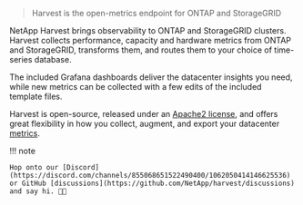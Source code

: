 > Harvest is the open-metrics endpoint for ONTAP and StorageGRID

NetApp Harvest brings observability to ONTAP and StorageGRID clusters.
Harvest collects performance, capacity and hardware metrics from ONTAP and StorageGRID,
transforms them, and routes them to your choice of time-series database.

The included Grafana dashboards deliver the datacenter insights you need, while
new metrics can be collected with a few edits of the included template files.

Harvest is open-source, released under an [Apache2 license](https://github.com/NetApp/harvest/blob/main/LICENSE),
and offers great flexibility in how you collect, augment, and export your
datacenter [metrics](https://netapp.github.io/harvest/22.11/ontap-metrics/).

!!! note

    Hop onto our [Discord](https://discord.com/channels/855068651522490400/1062050414146625536) 
    or GitHub [discussions](https://github.com/NetApp/harvest/discussions) and say hi. 👋🏽
